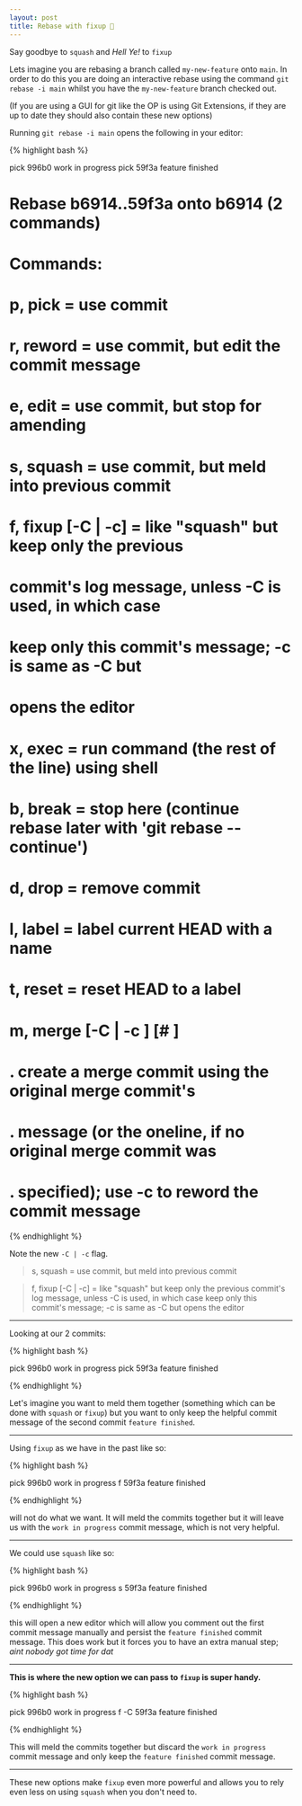 ```yaml
---
layout: post
title: Rebase with fixup 🔧
---
```


Say goodbye to `squash` and _Hell Ye!_ to `fixup`

<!--more-->

Lets imagine you are rebasing a branch called `my-new-feature` onto `main`.
In order to do this you are doing an interactive rebase using the command `git rebase -i main` whilst you have the `my-new-feature` branch checked out.

(If you are using a GUI for git like the OP is using Git Extensions, if they are up to date they should also contain these new options)

Running `git rebase -i main` opens the following in your editor:

{% highlight bash %}

pick 996b0 work in progress
pick 59f3a feature finished

# Rebase b6914..59f3a onto b6914 (2 commands)
#
# Commands:
# p, pick <commit> = use commit
# r, reword <commit> = use commit, but edit the commit message
# e, edit <commit> = use commit, but stop for amending
# s, squash <commit> = use commit, but meld into previous commit
# f, fixup [-C | -c] <commit> = like "squash" but keep only the previous
#                    commit's log message, unless -C is used, in which case
#                    keep only this commit's message; -c is same as -C but
#                    opens the editor
# x, exec <command> = run command (the rest of the line) using shell
# b, break = stop here (continue rebase later with 'git rebase --continue')
# d, drop <commit> = remove commit
# l, label <label> = label current HEAD with a name
# t, reset <label> = reset HEAD to a label
# m, merge [-C <commit> | -c <commit>] <label> [# <oneline>]
# .       create a merge commit using the original merge commit's
# .       message (or the oneline, if no original merge commit was
# .       specified); use -c <commit> to reword the commit message

{% endhighlight %}

Note the new `-C | -c` flag.

> s, squash <commit> = use commit, but meld into previous commit

> f, fixup [-C | -c] <commit> = like "squash" but keep only the previous
                    commit's log message, unless -C is used, in which case
                    keep only this commit's message; -c is same as -C but
                    opens the editor 
---

Looking at our 2 commits:

{% highlight bash %}
  
pick 996b0 work in progress
pick 59f3a feature finished
  
{% endhighlight %}
  
Let's imagine you want to meld them together (something which can be done with `squash` or `fixup`) but you want to only keep the helpful commit message of the second commit `feature finished`.

---

Using `fixup` as we have in the past like so: 

{% highlight bash %}
  
pick 996b0 work in progress
f 59f3a feature finished
  
{% endhighlight %}

will not do what we want. It will meld the commits together but it will leave us with the `work in progress` commit message, which is not very helpful.

---

We could use `squash` like so: 

{% highlight bash %}
  
pick 996b0 work in progress
s 59f3a feature finished
  
{% endhighlight %}

this will open a new editor which will allow you comment out the first commit message manually and persist the `feature finished` commit message. This does work but it forces you to have an extra manual step; *aint nobody got time for dat*

---

**This is where the new option we can pass to `fixup` is super handy.**

{% highlight bash %}
  
pick 996b0 work in progress
f -C 59f3a feature finished
  
{% endhighlight %}

This will meld the commits together but discard the `work in progress` commit message and only keep the `feature finished` commit message.

---

These new options make `fixup` even more powerful and allows you to rely even less on using `squash` when you don't need to.
